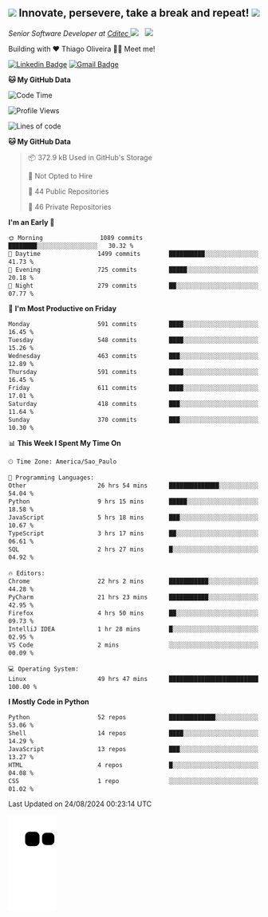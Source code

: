 <h2><img src="https://emojis.slackmojis.com/emojis/images/1531849430/4246/blob-sunglasses.gif?1531849430" width="30"/> Innovate, persevere, take a break and repeat! <img src="https://media.giphy.com/media/12oufCB0MyZ1Go/giphy.gif" width="50"></h2>
<img align='right' src="https://media.giphy.com/media/M9gbBd9nbDrOTu1Mqx/giphy.gif" width="230">
<p><em>Senior Software Developer at <a href="https://www.cditec.com.br/">Cditec
</a><img src="https://media.giphy.com/media/WUlplcMpOCEmTGBtBW/giphy.gif" width="30"> 
</em></p>



Building with ❤️ Thiago Oliveira 👋🏽 Meet me!

[![Linkedin Badge](https://img.shields.io/badge/-Thiago-blue?style=flat-square&logo=Linkedin&logoColor=white&link=https://www.linkedin.com/in/tgmarinho/)](https://www.linkedin.com/in/thiagoceconelo/) 
[![Gmail Badge](https://img.shields.io/badge/-thiceconelo@gmail.com-c14438?style=flat-square&logo=Gmail&logoColor=white&link=mailto:thiceconelo@gmail.com)](mailto:thiceconelo@gmail.com)

</em></p>

<!-- <span style="height ">
![Anurag's GitHub stats](https://github-readme-stats.vercel.app/api?username=arthurspk&show_icons=true&theme=tokyonight)
</span> -->

**🐱 My GitHub Data** 
<!--START_SECTION:waka-->
![Code Time](http://img.shields.io/badge/Code%20Time-1%2C681%20hrs%2028%20mins-blue)

![Profile Views](http://img.shields.io/badge/Profile%20Views-0-blue)

![Lines of code](https://img.shields.io/badge/From%20Hello%20World%20I%27ve%20Written-5.0%20million%20lines%20of%20code-blue)

**🐱 My GitHub Data** 

> 📦 372.9 kB Used in GitHub's Storage 
 > 
> 🚫 Not Opted to Hire
 > 
> 📜 44 Public Repositories 
 > 
> 🔑 46 Private Repositories 
 > 
**I'm an Early 🐤** 

```text
🌞 Morning                1089 commits        ████████░░░░░░░░░░░░░░░░░   30.32 % 
🌆 Daytime                1499 commits        ██████████░░░░░░░░░░░░░░░   41.73 % 
🌃 Evening                725 commits         █████░░░░░░░░░░░░░░░░░░░░   20.18 % 
🌙 Night                  279 commits         ██░░░░░░░░░░░░░░░░░░░░░░░   07.77 % 
```
📅 **I'm Most Productive on Friday** 

```text
Monday                   591 commits         ████░░░░░░░░░░░░░░░░░░░░░   16.45 % 
Tuesday                  548 commits         ████░░░░░░░░░░░░░░░░░░░░░   15.26 % 
Wednesday                463 commits         ███░░░░░░░░░░░░░░░░░░░░░░   12.89 % 
Thursday                 591 commits         ████░░░░░░░░░░░░░░░░░░░░░   16.45 % 
Friday                   611 commits         ████░░░░░░░░░░░░░░░░░░░░░   17.01 % 
Saturday                 418 commits         ███░░░░░░░░░░░░░░░░░░░░░░   11.64 % 
Sunday                   370 commits         ███░░░░░░░░░░░░░░░░░░░░░░   10.30 % 
```


📊 **This Week I Spent My Time On** 

```text
🕑︎ Time Zone: America/Sao_Paulo

💬 Programming Languages: 
Other                    26 hrs 54 mins      ██████████████░░░░░░░░░░░   54.04 % 
Python                   9 hrs 15 mins       █████░░░░░░░░░░░░░░░░░░░░   18.58 % 
JavaScript               5 hrs 18 mins       ███░░░░░░░░░░░░░░░░░░░░░░   10.67 % 
TypeScript               3 hrs 17 mins       ██░░░░░░░░░░░░░░░░░░░░░░░   06.61 % 
SQL                      2 hrs 27 mins       █░░░░░░░░░░░░░░░░░░░░░░░░   04.92 % 

🔥 Editors: 
Chrome                   22 hrs 2 mins       ███████████░░░░░░░░░░░░░░   44.28 % 
PyCharm                  21 hrs 23 mins      ███████████░░░░░░░░░░░░░░   42.95 % 
Firefox                  4 hrs 50 mins       ██░░░░░░░░░░░░░░░░░░░░░░░   09.73 % 
IntelliJ IDEA            1 hr 28 mins        █░░░░░░░░░░░░░░░░░░░░░░░░   02.95 % 
VS Code                  2 mins              ░░░░░░░░░░░░░░░░░░░░░░░░░   00.09 % 

💻 Operating System: 
Linux                    49 hrs 47 mins      █████████████████████████   100.00 % 
```

**I Mostly Code in Python** 

```text
Python                   52 repos            █████████████░░░░░░░░░░░░   53.06 % 
Shell                    14 repos            ████░░░░░░░░░░░░░░░░░░░░░   14.29 % 
JavaScript               13 repos            ███░░░░░░░░░░░░░░░░░░░░░░   13.27 % 
HTML                     4 repos             █░░░░░░░░░░░░░░░░░░░░░░░░   04.08 % 
CSS                      1 repo              ░░░░░░░░░░░░░░░░░░░░░░░░░   01.02 % 
```




 Last Updated on 24/08/2024 00:23:14 UTC
<!--END_SECTION:waka-->

![Snake animation](https://github.com/rafaballerini/rafaballerini/blob/output/github-contribution-grid-snake.svg)


<!---
ceconelo/ceconelo is a ✨ special ✨ repository because its `README.md` (this file) appears on your GitHub profile.
You can click the Preview link to take a look at your changes.
--->
